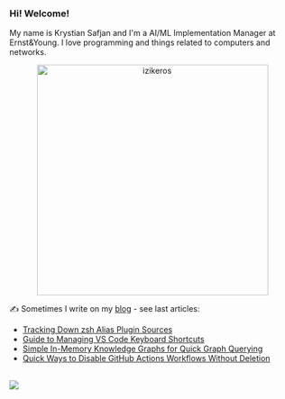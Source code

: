 ### Hi! Welcome!

<!-- INTRO -->
<p>My name is Krystian Safjan and I'm a AI/ML Implementation Manager at Ernst&Young. I love programming and things related to computers and networks.</p>

<!-- TECHNOLOGIES AND STATS -->
<center>
<!-- <p><img align="left" src="https://github-readme-stats.vercel.app/api/top-langs?username=izikeros&show_icons=true&locale=en&layout=compact" alt="izikeros" /></p> -->

<p>&nbsp;<img align="center" src="https://github-readme-stats.vercel.app/api?username=izikeros&count_private=true&show_icons=true" alt="izikeros" width="410" /></p>
</center>

<!-- MY WRITINGS -->
✍️ Sometimes I write on my [blog](http://safjan.com) - see last articles:
<!-- BLOG-POST-LIST:START -->
- [Tracking Down zsh Alias Plugin Sources](https://www.safjan.com/tracking-down-zsh-alias-plugin-sources/)
- [Guide to Managing VS Code Keyboard Shortcuts](https://www.safjan.com/managing-vs-code-keyboard-shortcuts-a-complete-guide/)
- [Simple In-Memory Knowledge Graphs for Quick Graph Querying](https://www.safjan.com/simple-inmemory-knowledge-graphs-for-quick-graph-querying/)
- [Quick Ways to Disable GitHub Actions Workflows Without Deletion](https://www.safjan.com/quick-ways-to-disable-github-actions-workflows-without-deletion/)
<!-- BLOG-POST-LIST:END -->

<!-- TROPHY -->
<br />
<img src="https://github-profile-trophy.vercel.app/?username=izikeros&theme=nord&no-frame=true&margin-w=10&column=7" />
